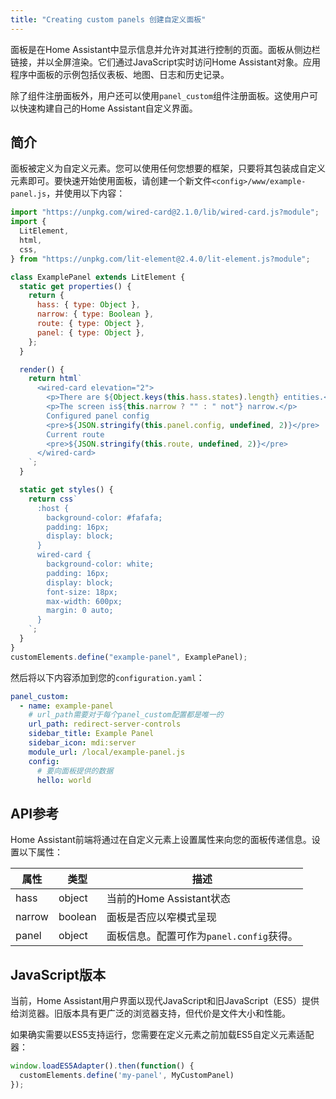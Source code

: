 ```yaml
---
title: "Creating custom panels 创建自定义面板"
---
```


面板是在Home Assistant中显示信息并允许对其进行控制的页面。面板从侧边栏链接，并以全屏渲染。它们通过JavaScript实时访问Home Assistant对象。应用程序中面板的示例包括仪表板、地图、日志和历史记录。

除了组件注册面板外，用户还可以使用`panel_custom`组件注册面板。这使用户可以快速构建自己的Home Assistant自定义界面。

## 简介

面板被定义为自定义元素。您可以使用任何您想要的框架，只要将其包装成自定义元素即可。要快速开始使用面板，请创建一个新文件`<config>/www/example-panel.js`，并使用以下内容：

```js
import "https://unpkg.com/wired-card@2.1.0/lib/wired-card.js?module";
import {
  LitElement,
  html,
  css,
} from "https://unpkg.com/lit-element@2.4.0/lit-element.js?module";

class ExamplePanel extends LitElement {
  static get properties() {
    return {
      hass: { type: Object },
      narrow: { type: Boolean },
      route: { type: Object },
      panel: { type: Object },
    };
  }

  render() {
    return html`
      <wired-card elevation="2">
        <p>There are ${Object.keys(this.hass.states).length} entities.</p>
        <p>The screen is${this.narrow ? "" : " not"} narrow.</p>
        Configured panel config
        <pre>${JSON.stringify(this.panel.config, undefined, 2)}</pre>
        Current route
        <pre>${JSON.stringify(this.route, undefined, 2)}</pre>
      </wired-card>
    `;
  }

  static get styles() {
    return css`
      :host {
        background-color: #fafafa;
        padding: 16px;
        display: block;
      }
      wired-card {
        background-color: white;
        padding: 16px;
        display: block;
        font-size: 18px;
        max-width: 600px;
        margin: 0 auto;
      }
    `;
  }
}
customElements.define("example-panel", ExamplePanel);
```

然后将以下内容添加到您的`configuration.yaml`：

```yaml
panel_custom:
  - name: example-panel
    # url_path需要对于每个panel_custom配置都是唯一的
    url_path: redirect-server-controls
    sidebar_title: Example Panel
    sidebar_icon: mdi:server
    module_url: /local/example-panel.js
    config:
      # 要向面板提供的数据
      hello: world
```

## API参考

Home Assistant前端将通过在自定义元素上设置属性来向您的面板传递信息。设置以下属性：

| 属性     | 类型   | 描述
| -------- | ------ | -----------
| hass     | object | 当前的Home Assistant状态
| narrow   | boolean | 面板是否应以窄模式呈现
| panel    | object | 面板信息。配置可作为`panel.config`获得。

## JavaScript版本

当前，Home Assistant用户界面以现代JavaScript和旧JavaScript（ES5）提供给浏览器。旧版本具有更广泛的浏览器支持，但代价是文件大小和性能。

如果确实需要以ES5支持运行，您需要在定义元素之前加载ES5自定义元素适配器：

```javascript
window.loadES5Adapter().then(function() {
  customElements.define('my-panel', MyCustomPanel)
});
```